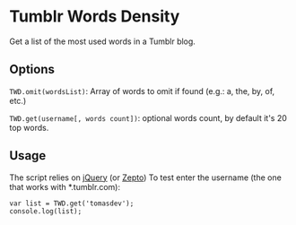 Tumblr Words Density
======

Get a list of the most used words in a Tumblr blog.

<!-- [Demo](?) -->

Options
-----
`TWD.omit(wordsList)`: Array of words to omit if found (e.g.: a, the, by, of, etc.)

`TWD.get(username[, words count])`: optional words count, by default it's 20 top words.

Usage
-----

The script relies on [jQuery](http://jquery.com/) (or [Zepto](http://zeptojs.com/))
To test enter the username (the one that works with *.tumblr.com):

    var list = TWD.get('tomasdev');
    console.log(list);